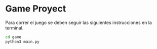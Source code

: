 # Game Proyect

Para correr el juego se deben seguir las siguientes instrucciones en la terminal.


```sh
cd game
python3 main.py
```
